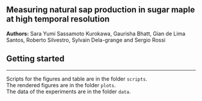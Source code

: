 ## Measuring natural sap production in sugar maple at high temporal resolution

**Authors:** Sara Yumi Sassamoto Kurokawa, Gaurisha Bhatt, Gian de Lima Santos, Roberto Silvestro, Sylvain Dela-grange and Sergio Rossi 

## Getting started  
---  
Scripts for the figures and table are in the folder `scripts`.  
The rendered figures are in the folder `plots`.  
The data of the experiments are in the folder `data`.

